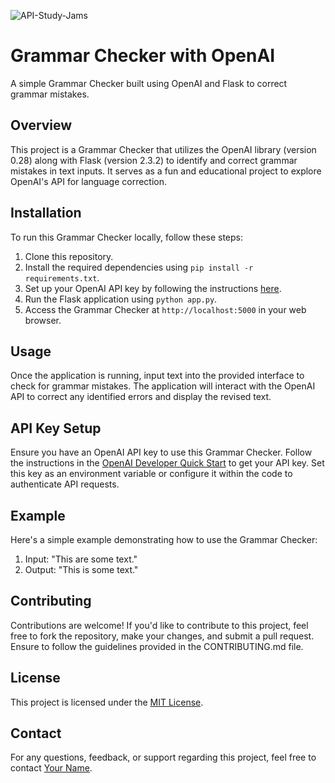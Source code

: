 ![API-Study-Jams](https://img001.prntscr.com/file/img001/oK2k-KHkS1-5ZsCErBAySQ.png)
# Grammar Checker with OpenAI

A simple Grammar Checker built using OpenAI and Flask to correct grammar mistakes.

## Overview

This project is a Grammar Checker that utilizes the OpenAI library (version 0.28) along with Flask (version 2.3.2) to identify and correct grammar mistakes in text inputs. It serves as a fun and educational project to explore OpenAI's API for language correction.

## Installation

To run this Grammar Checker locally, follow these steps:

1. Clone this repository.
2. Install the required dependencies using `pip install -r requirements.txt`.
3. Set up your OpenAI API key by following the instructions [here](https://openai.com/docs/developer-quickstart/).
4. Run the Flask application using `python app.py`.
5. Access the Grammar Checker at `http://localhost:5000` in your web browser.

## Usage

Once the application is running, input text into the provided interface to check for grammar mistakes. The application will interact with the OpenAI API to correct any identified errors and display the revised text.

## API Key Setup

Ensure you have an OpenAI API key to use this Grammar Checker. Follow the instructions in the [OpenAI Developer Quick Start](https://openai.com/docs/developer-quickstart/) to get your API key. Set this key as an environment variable or configure it within the code to authenticate API requests.

## Example

Here's a simple example demonstrating how to use the Grammar Checker:

1. Input: "This are some text."
2. Output: "This is some text."

## Contributing

Contributions are welcome! If you'd like to contribute to this project, feel free to fork the repository, make your changes, and submit a pull request. Ensure to follow the guidelines provided in the CONTRIBUTING.md file.

## License

This project is licensed under the [MIT License](LICENSE).

## Contact

For any questions, feedback, or support regarding this project, feel free to contact [Your Name](mailto:your-email@example.com).
